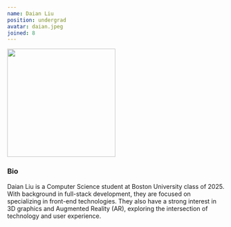 ```yaml
---
name: Daian Liu
position: undergrad
avatar: daian.jpeg
joined: 8
---
```



<img width="250" src="{{site.baseurl}}/images/people/{{page.avatar}}" data-action="zoom">

### Bio
Daian Liu is a Computer Science student at Boston University class of 2025. With background in full-stack development, they are focused on specializing in front-end technologies. They also have a strong interest in 3D graphics and Augmented Reality (AR), exploring the intersection of technology and user experience.
